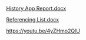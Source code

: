 [History App Report.docx](https://github.com/Zmhkhan19/HistoryOfDeath/files/14883204/History.App.Report.docx)



[Referencing List.docx](https://github.com/Zmhkhan19/HistoryOfDeath/files/14883208/Referencing.List.docx)




https://youtu.be/4yZHmo2QlU

